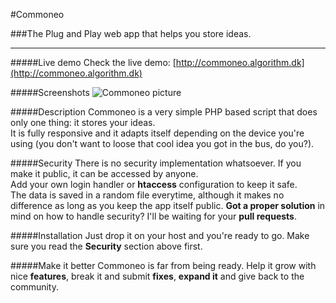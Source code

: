 #Commoneo

###The Plug and Play web app that helps you store ideas.
<hr>

#####Live demo
Check the live demo: [http://commoneo.algorithm.dk](http://commoneo.algorithm.dk)

#####Screenshots
![Commoneo picture](http://i60.tinypic.com/5y99uf.png)

#####Description
Commoneo is a very simple PHP based script that does only one thing: it stores your ideas.
<br>
It is fully responsive and it adapts itself depending on the device you're using (you don't want to loose that cool idea you got in the bus, do you?).

#####Security
There is no security implementation whatsoever. If you make it public, it can be accessed by anyone.
<br>
Add your own login handler or **htaccess** configuration to keep it safe.
<br>
The data is saved in a random file everytime, although it makes no difference as long as you keep the app itself public. **Got a proper solution** in mind on how to handle security? I'll be waiting for your **pull requests**.

#####Installation
Just drop it on your host and you're ready to go. Make sure you read the **Security** section above first.

#####Make it better
Commoneo is far from being ready. Help it grow with nice **features**, break it and submit **fixes**, **expand it** and give back to the community.

